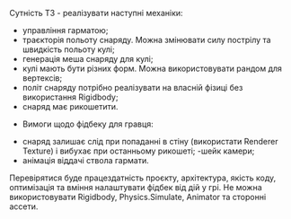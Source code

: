 Сутність ТЗ - реалізувати наступні механіки:
- управління гарматою;
- траєкторія польоту снаряду. Можна змінювати силу пострілу та швидкість польоту кулі;
- генерація меша снаряду для кулі;
- кулі мають бути різних форм. Можна використовувати рандом для вертексів;
- політ снаряду потрібно реалізувати на власній фізиці без використання Rigidbody;
- снаряд має рикошетити.

* Вимоги щодо фiдбеку для гравця:
- снаряд залишає слід при попаданні в стіну (використати Renderer Texture) і вибухає при останньому рикошеті;
-шейк камери;
- анімація віддачі ствола гармати.

Перевірятися буде працездатність проєкту, архітектура, якість коду, оптимізація та вміння налаштувати фідбек від дій у грі.
Не можна використовувати Rigidbody, Physics.Simulate, Animator та сторонні ассети.

